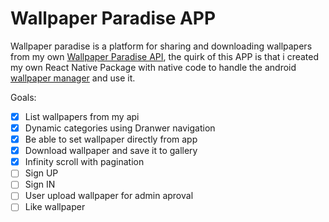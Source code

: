 # Wallpaper Paradise APP

Wallpaper paradise is a platform for sharing and downloading wallpapers from my own [Wallpaper Paradise API](https://github.com/xXDeonoXx/wallpaper-paradise-api), the quirk of this APP is that i created my own React Native Package with native code to handle the android [wallpaper manager](https://github.com/xXDeonoXx/rn-manage-wallpaper) and use it.

Goals:

- [x] List wallpapers from my api
- [x] Dynamic categories using Dranwer navigation
- [x] Be able to set wallpaper directly from app
- [x] Download wallpaper and save it to gallery
- [x] Infinity scroll with pagination
- [ ] Sign UP
- [ ] Sign IN
- [ ] User upload wallpaper for admin aproval
- [ ] Like wallpaper

